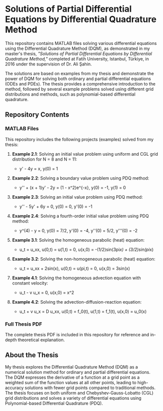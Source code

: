 # Solutions of Partial Differential Equations by Differential Quadrature Method

This repository contains MATLAB files solving various differential equations using the Differential Quadrature Method (DQM), as demonstrated in my master's thesis, *"Solutions of Partial Differential Equations by Differential Quadrature Method,"* completed at Fatih University, Istanbul, Türkiye, in 2016 under the supervision of Dr. Ali Şahin.

The solutions are based on examples from my thesis and demonstrate the power of DQM for solving both ordinary and partial differential equations (ODEs and PDEs). The thesis provides a comprehensive introduction to the method, followed by several example problems solved using different grid distributions and methods, such as polynomial-based differential quadrature.

## Repository Contents

### MATLAB Files

This repository includes the following projects (examples) solved from my thesis:

1. **Example 2.1**: Solving an initial value problem using uniform and CGL grid distribution for N = 8 and N = 11:
   - y' - 4y = x, y(0) = 1

2. **Example 2.2**: Solving a boundary value problem using PDQ method:
   - y'' + (x + 1)y' - 2y = (1 - x^2)e^{-x}, y(0) = -1, y(1) = 0

3. **Example 2.3**: Solving an initial value problem using PDQ method:
   - y'' - 5y' + 6y = 0, y(0) = 0, y'(0) = -1

4. **Example 2.4**: Solving a fourth-order initial value problem using PDQ method:
   - y^(4) - y = 0, y(0) = 7/2, y'(0) = -4, y''(0) = 5/2, y'''(0) = -2

5. **Example 3.1**: Solving the homogeneous parabolic (heat) equation:
   - u_t = u_xx, u(0,t) = u(1,t) = 0, u(x,0) = -(1/2)sin(3pi*x) + (3/2)sin(pi*x)

6. **Example 3.2**: Solving the non-homogeneous parabolic (heat) equation:
   - u_t = u_xx + 2sin(x), u(0,t) = u(pi,t) = 0, u(x,0) = 3sin(x)

7. **Example 4.1**: Solving the homogeneous advection equation with constant velocity:
   - u_t - v u_x = 0, u(x,0) = x^2

8. **Example 4.2**: Solving the advection-diffusion-reaction equation:
   - u_t + v u_x = D u_xx, u(0,t) = f_0(t), u(1,t) = f_1(t), u(x,0) = u_0(x)

### Full Thesis PDF

The complete thesis PDF is included in this repository for reference and in-depth theoretical explanation.

## About the Thesis

My thesis explores the Differential Quadrature Method (DQM) as a numerical solution method for ordinary and partial differential equations. The DQM expresses the derivative of a function at a grid point as a weighted sum of the function values at all other points, leading to high-accuracy solutions with fewer grid points compared to traditional methods. The thesis focuses on both uniform and Chebyshev-Gauss-Lobatto (CGL) grid distributions and solves a variety of differential equations using Polynomial-based Differential Quadrature (PDQ).
